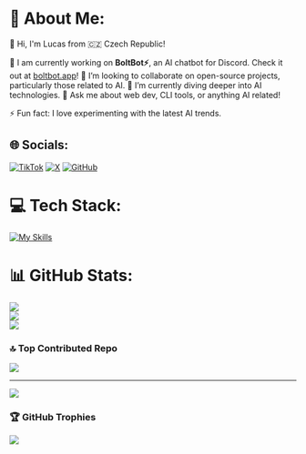 # 💫 About Me:

👋 Hi, I'm Lucas from 🇨🇿 Czech Republic!

🔭 I am currently working on **BoltBot⚡**, an AI chatbot for Discord. Check it out at [boltbot.app](https://boltbot.app)!
👯 I’m looking to collaborate on open-source projects, particularly those related to AI.
🌱 I’m currently diving deeper into AI technologies.
💬 Ask me about web dev, CLI tools, or anything AI related!

⚡ Fun fact: I love experimenting with the latest AI trends.

## 🌐 Socials:
[![TikTok](https://img.shields.io/badge/TikTok-%23000000.svg?logo=TikTok&logoColor=white)](https://tiktok.com/pr1ncx)
[![X](https://img.shields.io/badge/X-black.svg?logo=X&logoColor=white)](https://x.com/vibranq)
[![GitHub](https://img.shields.io/badge/GitHub-100000?style=for-the-badge&logo=github&logoColor=white)](https://github.com/LucasCzechia)

# 💻 Tech Stack:
[![My Skills](https://skillicons.dev/icons?i=javascript,typescript,nodejs,html,css,react,nextjs,vercel,linux,git,github,figma&)](https://skillicons.dev)

# 📊 GitHub Stats:
![](https://github-readme-stats.vercel.app/api?username=LucasCzechia&theme=onedark&hide_border=true&include_all_commits=true&count_private=true)<br/>
![](https://github-readme-streak-stats.herokuapp.com/?user=LucasCzechia&theme=onedark&hide_border=true)<br/>
![](https://github-readme-stats.vercel.app/api/top-langs/?username=LucasCzechia&theme=onedark&hide_border=true&include_all_commits=true&count_private=true&layout=compact)

### 🔝 Top Contributed Repo
![](https://github-contributor-stats.vercel.app/api?username=LucasCzechia&limit=5&theme=onedark&combine_all_yearly_contributions=true&hide_border=true)

---
[![](https://visitcount.itsvg.in/api?id=LucasCzechia&icon=0&color=0)](https://visitcount.itsvg.in)

### 🏆 GitHub Trophies
![](https://github-profile-trophy.vercel.app/?username=LucasCzechia&theme=onedark&hide_border=true)
